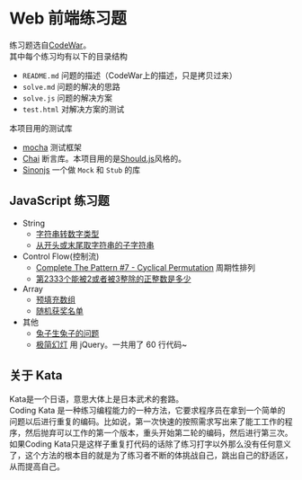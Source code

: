 #  Web 前端练习题
练习题选自[CodeWar](http://www.codewars.com/)。    
其中每个练习均有以下的目录结构
* `README.md` 问题的描述（CodeWar上的描述，只是拷贝过来）
* `solve.md` 问题的解决的思路
* `solve.js` 问题的解决方案
* `test.html` 对解决方案的测试

本项目用的测试库
* [mocha](http://mochajs.org/) 测试框架
* [Chai](http://chaijs.com/guide/styles/#should) 断言库。本项目用的是[Should.js](http://shouldjs.github.io/)风格的。
* [Sinonjs](http://sinonjs.org/) 一个做 `Mock` 和 `Stub` 的库

## JavaScript 练习题
* String
  * [字符串转数字类型](kata/string-to-number)
  * [从开头或末尾取字符串的子字符串](kata/left$-right$)
* Control Flow(控制流)
  * [Complete The Pattern #7 - Cyclical Permutation](kata/cyclical-permutation) 周期性排列
  * [第2333个能被2或者被3整除的正整数是多少](kata/2333/solve.js)
* Array
	* [预填充数组](kata/prefill)
  * [随机获奖名单](kata/lottery)
* 其他
  * [兔子生兔子的问题](kata/rabbit-problem)
  * [极简幻灯](kata/simple-slide) 用 jQuery。一共用了 60 行代码~

## 关于 Kata
Kata是一个日语，意思大体上是日本武术的套路。    
Coding Kata 是一种练习编程能力的一种方法，它要求程序员在拿到一个简单的问题以后进行重复的编码。比如说，第一次快速的按照需求写出来了能工工作的程序，然后抛弃可以工作的第一个版本，重头开始第二轮的编码，然后进行第三次。如果Coding Kata只是这样子重复打代码的话除了练习打字以外那么没有任何意义了，这个方法的根本目的就是为了练习者不断的体挑战自己，跳出自己的舒适区，从而提高自己。


